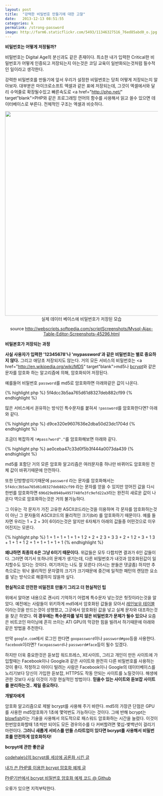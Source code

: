 ```yaml
---
layout: post
title:  "강력한 비밀번호 만들기에 대한 고찰"
date:   2013-12-13 08:51:55
categories: k
permalink: /strong-password
image: http://farm6.staticflickr.com/5493/11346327516_76ed85abd0_o.jpg
---
```


**비밀번호는 어떻게 저정될까?**

비밀번호는 Digital Age의 분신과도 같은 존재이다. 최소한 내가 입력한 Critical한 비밀번호가 어떻게 인증되고 저장되는지 
아는것은 코딩 교육이 일반화되는것처럼 필수적인 일이라고 생각한다.

강력한 비밀번호를 만들기에 앞서 우리가 설정한 비밀번호는 당최 어떻게 저장되는지 알아보자. 
대부분은 마이크로소프트 엑셀과 같은 표에 저장되는데, 
그것이 엑셀에서와 달리 수억줄로 확장될수있고 빠른속도로 <a href="http://php.net/" target"blank">PHP</a>와 같은 프로그래밍 언어의 함수를 사용해서 읽고 쓸수 있으면 
데이터베이스로 부른다. 전체적인 구조는 엑셀과 비슷하다.

<center>
<img src="http://farm3.staticflickr.com/2868/11345626924_6f7a637540_o.png" width="671">
실제 데이터 베이스에 비밀번호가 저장된 모습

source <a href="http://webscripts.softpedia.com/scriptScreenshots/Mysql-Ajax-Table-Editor-Screenshots-45296.html" target="blank">http://webscripts.softpedia.com/scriptScreenshots/Mysql-Ajax-Table-Editor-Screenshots-45296.html</a></center>


**비밀본호가 저장되는 과정**

**사실 사용자가 입력한 '12345678'나 'mypassword'과 같은 비밀번호는 별로 중요하지 않다.** 그리고 애당초 저장되지도 않는다. 
거의 모든 서비스의 비밀번호는 <a href="http://en.wikipedia.org/wiki/MD5" target"blank">md5</a>나 <a href="http://en.wikipedia.org/wiki/Bcrypt" target="blank">bcrypt</a>와 같은 문자를 암호화 하는 알고리즘에 의해, 암호화되어 저장된다.

예를들어 비밀번호 ``password``를 md5로 암호화하면 아래와같은 값이 나온다. 

{% highlight php %}
5f4dcc3b5aa765d61d8327deb882cf99
{% endhighlight %} 

많은 서비스에서 권유하는 방식인 특수문자를 붙혀셔 ``!password``를 암호화한다면? 아래와 같다.

{% highlight php %}
d9ce320e9607636e2dba50d23dc1704d
{% endhighlight %} 

조금더 복잡하게 ``!#pass?word^.^``를 암호화해보면 아래와 같다.

{% highlight php %}
ae0ceba47c33d0f5b3f444a0073da439
{% endhighlight %} 

md5를 포함단 거의 모른 암호화 알고리즘은 여러문자중 하나만 바뀌어도 암호화된 전체 값이 바뀌기때문에 안전하다.

또한 단방향성이기때문에 ``password`` 라는 문자를 암호화해서는 ``5f4dcc3b5aa765d61d8327deb882cf99`` 라는 문자를 얻을 수 있지만 얻어진 값을 다시한번를 암호화하면 ``696d29e0940a4957748fe3fc9efd22a3``라는 완전히 새로운 값이 
나온다 역으로 암호화하는것은 거의 불가능하다. 

그 이유는 각 문자가 가진 고유한 ASCII코드라는것을 이용하며 각 문자를 암호화하는것이 아닌 그 문자들의 ASCII코드의 물리적인 크기(bit)
를 암호화하기 때문이다. 예를 들자면 우리는 1 + 2 + 3이 6이라는것은 알지만 6자체가 
아래의 값들중 어떤것으로 이우어진지는 모른다. 

{% highlight php %}
1 + 1 + 1 + 1 + 1 + 1
2 + 2 + 2
3 + 3
3 + 2 + 1
2 + 3 + 1
3 + 1 + 1 + 1
2 + 1 + 1 + 1 + 1 + 1
{% endhighlight %} 

**왜냐하면 최종의 6은 그냥 6이기 때문이다.** 위값들은 모두 다합치면 결과가 6인 값들이다. 그러면 여기서 또하나의 문제가 생기는데,
다른 비밀번호가 내것과 암호화된값이 일치할수도 있다는 것이다. 여기까지는 나도 잘 모른다 (아시는 분들은 댓글좀) 하지만 추측으로는 
워낙 물리적인 문자열의 크기가 크기때문에 중간에 일적한 패턴의 랜덤한 요소를 넣는 방식으로 해결하지 않을까 싶다.

**현실적으로 안전한 비밀전호 만들기 그리고 더 현실적인 팁**

위에서 알아본 내용으로 괜시리 기억하기 어렵께 특수문자 넣는것은 헛짓이라는것을 알았다. 예전에는 사람들이 위키하게 md5에서 암호화된 값들을 모아서 <a href="http://www.md5rainbow.com/" target="blank">레인보우 테이블</a>이라는것을 만드는것이 성행했고, 그곳에서 암호화된 값을 넣고 실제 문자와 대조하는것을 찾곤 하였다. **이 경우에는 특수문자를 넣지 않은 비밀번호가 문제가 될수 있으나** 요즘은 비트코인 마이닝에 흔히 쓰이는 ATI GPU의 막강한 힘을 빌려서 하기때문에 아래와 같은 방법을 추천한다.

만약 ``google.com``에서 로그인 한다면 ``goopassword``이나 ``password#goo``등을 사용한다.
``facebook``이라면? ``facepassword``나 ``password#face``등이 될수 있겠다.

하지만 더욱 중요한것은 듣보잡 워드프레스, XE사이트, 그리고 개인이 만든 사이트에 가입할때는 Facebook이나 Google과 같은
사이트와 완전히 다른 비밀번호를 사용하는것이 좋다. 작정하고 아이디 털려는 사람은 Facebook이나 Google의 데이터베이스를 노리기보다 당신이 가입한 듣보잡, HTTPS도 작동 안되는 사이트를 노릴것이다. 해생에 관한 것보다 사실 이것이 가장 현실적인 방법이다. **믿을수 있는 사이트와 듣보잡 사이트를 분리하는것.. 제일 중요하다.**

**개발자에게**

암호화 알고리즘으로 제발 bcrypt를 사용해 주기 바란다. md5의 가장큰 단점은 GPU를 사용한 md5암호화가 1초에 몇억번도 가능하다는 것이다. 그에 반해 bcrypt는 <a href="http://en.wikipedia.org/wiki/Blowfish_(cipher)" target="blank" target="blank">blowfish</a>라는 기술을 사용해서 의도적으로 패스워드 암호화하는 시간을 
늘렸다. 이것이 한번암호화할때 1초씩만 되어도 모든 경우의수를 다 커버할려면 몇십-볓백년이 걸리기 마련이다. **그러니 새롭게
서비스를 만들 스타트업이 있다면 bcrypt를 사용해서 비밀번호를 안전하게 암호화하자!**

**bcrpyt에 관한 좋은글**

<a href="http://codahale.com/how-to-safely-store-a-password/" target="blank">codehale님의 bcrypt를 세상에 공론화 시킨 글</a>

<a href="http://www.openhiun.com/2013/08/bcrypt.html" target="blank">내가 쓴 PHP를 이용한 bcrypt 암호화 예제 글</a>

<a href="https://github.com/openhiun/php/blob/master/r.php" target="blank">PHP기반에서 bcrypt 비밀번호 암호화 예제 코드 @ Github</a>

오류가 있으면 지적부탁한다.
